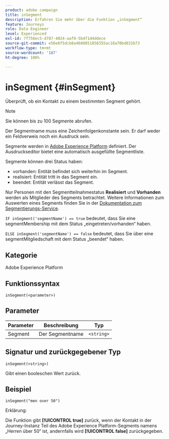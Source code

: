 ```yaml
---
product: adobe campaign
title: inSegment
description: Erfahren Sie mehr über die Funktion „inSegment“
feature: Journeys
role: Data Engineer
level: Experienced
exl-id: 7f756ec5-d787-4024-aaf8-5b4f1d4ddece
source-git-commit: e56e6f5dcb8a4680851858355ac18a70bd832b73
workflow-type: tm+mt
source-wordcount: '187'
ht-degree: 100%

---
```


# inSegment {#inSegment}

Überprüft, ob ein Kontakt zu einem bestimmten Segment gehört.

>[!NOTE]
>
>Sie können bis zu 100 Segmente abrufen.

Der Segmentname muss eine Zeichenfolgenkonstante sein. Er darf weder ein Feldverweis noch ein Ausdruck sein.

Segmente werden in [Adobe Experience Platform](https://platform.adobe.com/segment/overview) definiert. Der Ausdruckseditor bietet eine automatisch ausgefüllte Segmentliste.

Segmente können drei Status haben:

* vorhanden: Entität befindet sich weiterhin im Segment.
* realisiert: Entität tritt in das Segment ein.
* beendet: Entität verlässt das Segment.

Nur Personen mit den Segmentteilnahmestatus **Realisiert** und **Vorhanden** werden als Mitglieder des Segments betrachtet. Weitere Informationen zum Auswerten eines Segments finden Sie in der [Dokumentation zum Segmentierungs-Service](https://experienceleague.adobe.com/docs/experience-platform/segmentation/tutorials/evaluate-a-segment.html?lang=de#interpret-segment-results).

`IF inSegment('segmentName') == true` bedeutet, dass Sie eine segmentMembership mit dem Status „eingetreten/vorhanden“ haben. 

`ELSE inSegment('segmentName') == false` bedeutet, dass Sie über eine segmentMitgliedschaft mit dem Status „beendet“ haben.

## Kategorie

Adobe Experience Platform

## Funktionssyntax

`inSegment(<parameter>)`

## Parameter

| Parameter | Beschreibung | Typ |
|--- |--- |--- |
| Segment | Der Segmentname | `<string>` |

## Signatur und zurückgegebener Typ

`inSegment(<string>)`

Gibt einen booleschen Wert zurück.

## Beispiel

`inSegment("men over 50")`

Erklärung:

Die Funktion gibt **[!UICONTROL true]** zurück, wenn der Kontakt in der Journey-Instanz Teil des Adobe Experience Platform-Segments namens „Herren über 50“ ist, andernfalls wird **[!UICONTROL false]** zurückgegeben.
